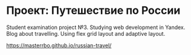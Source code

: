 # Проект: Путешествие по России

Student examination project №3. Studying web development in Yandex. Blog about travelling.
Using flex grid layout and adaptive layout.

https://masterrbo.github.io/russian-travel/

